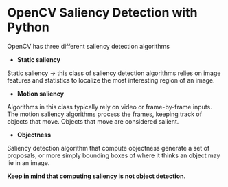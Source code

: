 # OpenCV Saliency Detection with Python


OpenCV has three different saliency detection algorithms

- **Static saliency**

Static saliency -> this class of saliency detection algorithms relies on image features and statistics to localize the most interesting region of an image.

- **Motion saliency**

Algorithms in this class typically rely on video or frame-by-frame inputs. The motion saliency algorithms process the frames, keeping track of objects that move. Objects that move are considered salient.

- **Objectness**

Saliency detection algorithm that compute objectness generate a set of proposals, or more simply bounding boxes of where it thinks an object may lie in an image.


**Keep in mind that computing saliency is not object detection.**





<!--stackedit_data:
eyJoaXN0b3J5IjpbLTE1NTEwMDk3NDIsLTE3Njc4NTEyMjIsLT
E1NTU3MTQyMDcsLTM0NjI0NzI3MiwtMTAyOTQ3Nzg2OF19
-->